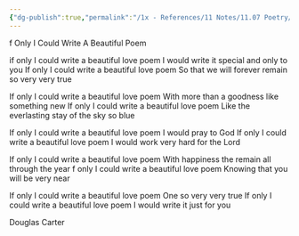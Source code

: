 ```yaml
---
{"dg-publish":true,"permalink":"/1x - References/11 Notes/11.07 Poetry/If Only I Could Write A Beautiful Poem - Douglas Carter/","title":"If Only I Could Write A Beautiful Poem - Douglas Carter","created":"2023-09-06T21:34:07.181+03:00","updated":"2024-02-14T20:18:17.955+03:00"}
---
```



f Only I Could Write A Beautiful Poem
  	
if only I could write a beautiful love poem
I would write it special and only to you
If only I could write a beautiful love poem
So that we will forever remain so very very true

If only I could write a beautiful love poem
With more than a goodness like something new
If only I could write a beautiful love poem
Like the everlasting stay of the sky so blue

If only I could write a beautiful love poem
I would pray to God
If only I could write a beautiful love poem
I would work very hard for the Lord

If only I could write a beautiful love poem
With happiness the remain all through the year
f only I could write a beautiful love poem
Knowing that you will be very near

If only I could write a beautiful love poem
One so very very true
If only I could write a beautiful love poem
I would write it just for you

Douglas Carter 